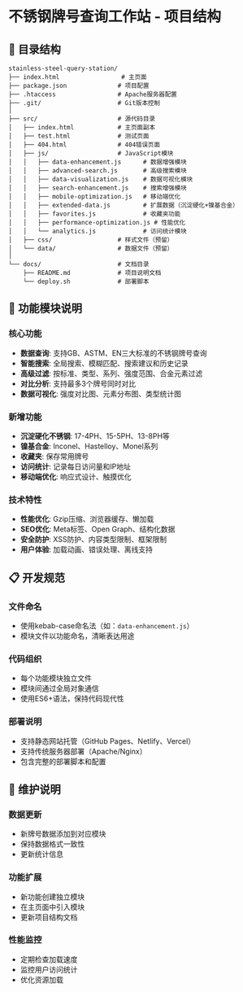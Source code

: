 # 不锈钢牌号查询工作站 - 项目结构

## 📁 目录结构

```
stainless-steel-query-station/
├── index.html                 # 主页面
├── package.json              # 项目配置
├── .htaccess                 # Apache服务器配置
├── .git/                     # Git版本控制
│
├── src/                      # 源代码目录
│   ├── index.html            # 主页面副本
│   ├── test.html             # 测试页面
│   ├── 404.html              # 404错误页面
│   ├── js/                   # JavaScript模块
│   │   ├── data-enhancement.js      # 数据增强模块
│   │   ├── advanced-search.js       # 高级搜索模块
│   │   ├── data-visualization.js    # 数据可视化模块
│   │   ├── search-enhancement.js    # 搜索增强模块
│   │   ├── mobile-optimization.js   # 移动端优化
│   │   ├── extended-data.js         # 扩展数据（沉淀硬化+镍基合金）
│   │   ├── favorites.js             # 收藏夹功能
│   │   ├── performance-optimization.js # 性能优化
│   │   └── analytics.js             # 访问统计模块
│   ├── css/                  # 样式文件（预留）
│   └── data/                 # 数据文件（预留）
│
└── docs/                     # 文档目录
    ├── README.md             # 项目说明文档
    └── deploy.sh             # 部署脚本
```

## 🚀 功能模块说明

### 核心功能
- **数据查询**: 支持GB、ASTM、EN三大标准的不锈钢牌号查询
- **智能搜索**: 全局搜索、模糊匹配、搜索建议和历史记录
- **高级过滤**: 按标准、类型、系列、强度范围、合金元素过滤
- **对比分析**: 支持最多3个牌号同时对比
- **数据可视化**: 强度对比图、元素分布图、类型统计图

### 新增功能
- **沉淀硬化不锈钢**: 17-4PH、15-5PH、13-8PH等
- **镍基合金**: Inconel、Hastelloy、Monel系列
- **收藏夹**: 保存常用牌号
- **访问统计**: 记录每日访问量和IP地址
- **移动端优化**: 响应式设计、触摸优化

### 技术特性
- **性能优化**: Gzip压缩、浏览器缓存、懒加载
- **SEO优化**: Meta标签、Open Graph、结构化数据
- **安全防护**: XSS防护、内容类型限制、框架限制
- **用户体验**: 加载动画、错误处理、离线支持

## 📋 开发规范

### 文件命名
- 使用kebab-case命名法（如：`data-enhancement.js`）
- 模块文件以功能命名，清晰表达用途

### 代码组织
- 每个功能模块独立文件
- 模块间通过全局对象通信
- 使用ES6+语法，保持代码现代性

### 部署说明
- 支持静态网站托管（GitHub Pages、Netlify、Vercel）
- 支持传统服务器部署（Apache/Nginx）
- 包含完整的部署脚本和配置

## 🔧 维护说明

### 数据更新
- 新牌号数据添加到对应模块
- 保持数据格式一致性
- 更新统计信息

### 功能扩展
- 新功能创建独立模块
- 在主页面中引入模块
- 更新项目结构文档

### 性能监控
- 定期检查加载速度
- 监控用户访问统计
- 优化资源加载 